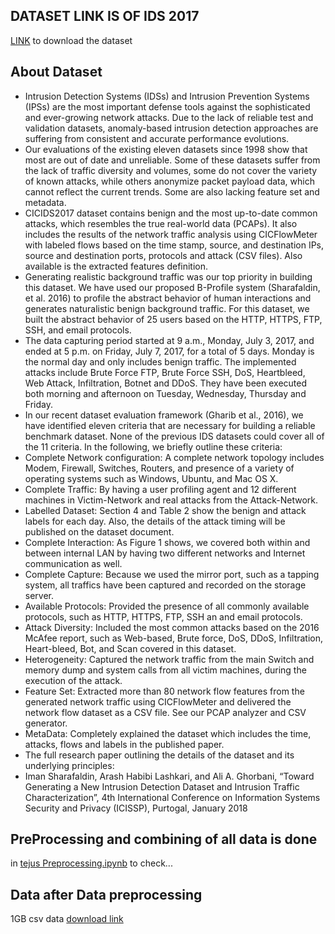 ## DATASET LINK IS OF IDS 2017 

[LINK](https://www.unb.ca/cic/datasets/ids-2017.html) to download the dataset

## About Dataset
- Intrusion Detection Systems (IDSs) and Intrusion Prevention Systems (IPSs) are the most important defense tools against the sophisticated and ever-growing network attacks. Due to the lack of reliable test and validation datasets, anomaly-based intrusion detection approaches are suffering from consistent and accurate performance evolutions.
- Our evaluations of the existing eleven datasets since 1998 show that most are out of date and unreliable. Some of these datasets suffer from the lack of traffic diversity and volumes, some do not cover the variety of known attacks, while others anonymize packet payload data, which cannot reflect the current trends. Some are also lacking feature set and metadata.
- CICIDS2017 dataset contains benign and the most up-to-date common attacks, which resembles the true real-world data (PCAPs). It also includes the results of the network traffic analysis using CICFlowMeter with labeled flows based on the time stamp, source, and destination IPs, source and destination ports, protocols and attack (CSV files). Also available is the extracted features definition.
- Generating realistic background traffic was our top priority in building this dataset. We have used our proposed B-Profile system (Sharafaldin, et al. 2016) to profile the abstract behavior of human interactions and generates naturalistic benign background traffic. For this dataset, we built the abstract behavior of 25 users based on the HTTP, HTTPS, FTP, SSH, and email protocols.
- The data capturing period started at 9 a.m., Monday, July 3, 2017, and ended at 5 p.m. on Friday, July 7, 2017, for a total of 5 days. Monday is the normal day and only includes benign traffic. The implemented attacks include Brute Force FTP, Brute Force SSH, DoS, Heartbleed, Web Attack, Infiltration, Botnet and DDoS. They have been executed both morning and afternoon on Tuesday, Wednesday, Thursday and Friday.
- In our recent dataset evaluation framework (Gharib et al., 2016), we have identified eleven criteria that are necessary for building a reliable benchmark dataset. None of the previous IDS datasets could cover all of the 11 criteria. In the following, we briefly outline these criteria:
- Complete Network configuration: A complete network topology includes Modem, Firewall, Switches, Routers, and presence of a variety of operating systems such as Windows, Ubuntu, and Mac OS X.
- Complete Traffic: By having a user profiling agent and 12 different machines in Victim-Network and real attacks from the Attack-Network.
- Labelled Dataset: Section 4 and Table 2 show the benign and attack labels for each day. Also, the details of the attack timing will be published on the dataset document.
- Complete Interaction: As Figure 1 shows, we covered both within and between internal LAN by having two different networks and Internet communication as well.
- Complete Capture: Because we used the mirror port, such as a tapping system, all traffics have been captured and recorded on the storage server.
- Available Protocols: Provided the presence of all commonly available protocols, such as HTTP, HTTPS, FTP, SSH an and email protocols.
- Attack Diversity: Included the most common attacks based on the 2016 McAfee report, such as Web-based, Brute force, DoS, DDoS, Infiltration, Heart-bleed, Bot, and Scan covered in this dataset.
- Heterogeneity: Captured the network traffic from the main Switch and memory dump and system calls from all victim machines, during the execution of the attack.
- Feature Set: Extracted more than 80 network flow features from the generated network traffic using CICFlowMeter and delivered the network flow dataset as a CSV file. See our PCAP analyzer and CSV generator.
- MetaData: Completely explained the dataset which includes the time, attacks, flows and labels in the published paper.
- The full research paper outlining the details of the dataset and its underlying principles:
- Iman Sharafaldin, Arash Habibi Lashkari, and Ali A. Ghorbani, “Toward Generating a New Intrusion Detection Dataset and Intrusion Traffic Characterization”, 4th International Conference on Information Systems Security and Privacy (ICISSP), Purtogal, January 2018

## PreProcessing and combining of all data is done 
in [tejus Preprocessing.ipynb](https://github.com/Major-Project-8th-Sem/Backend/blob/main/Tejus_Preprocessing.ipynb) to check...

## Data after Data preprocessing
1GB csv data
[download link](https://drive.google.com/file/d/1Qk4KJCAAF5uPNjYLjqtdGqE7a7IGuqOx/view?usp=share_link)